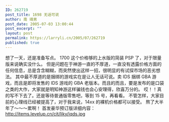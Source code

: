 ```yaml
---
ID: 262719
post_title: 1698 无话可说
author: 南 靖男
post_date: 2005-07-03 13:00:44
post_excerpt: ""
layout: post
permalink: https://larryli.cn/2005/07/262719
published: true
---
```

想了一天，还是准备写点。
1700 这个价格够的上水版的简装 PSP 了，对于限量版来说确实没什么。
但是问题在于神游一直的不厚道，一直没有透露价格方面的任何信息，总是含含糊糊，而突然使出这样一招，很明显的有试探市场的恶劣想法。
其中最不厚道的是捆绑的游戏实在是让人无话可说。卖 IDS 捆绑 GBA 游戏，而且是即将发售的 IDS 游戏的 GBA 老版本。而且的而且，要是发布的是口袋之类的大作，大家就是明知神游这样骗钱也会心安理得，欣喜万分的。
哎！！真的写不下去了。还是等待普通版零售吧，等到 15 号，再看看。
不管怎样，大家目前的心理线已经被提高了，对于我来说，14xx 的裸机价格都可以接受。
熬了大半年了～～～累啊！
首发豪华预订版详细内容：<a href="http://items.levelup.cn/cit/liky/iqds.jpg">http://items.levelup.cn/cit/liky/iqds.jpg</a>
